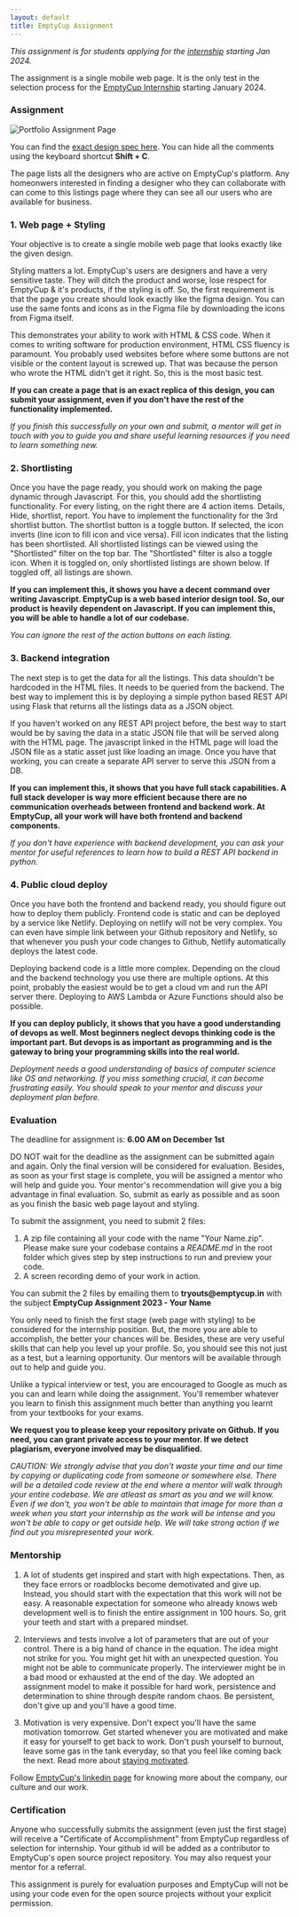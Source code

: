 ```yaml
---
layout: default
title: EmptyCup Assignment
---
```


_This assignment is for students applying for the [internship](/academy/internship) starting Jan 2024._


The assignment is a single mobile web page. It is the only test in the selection process
for the [EmptyCup Internship](/academy/internship/) starting January 2024. 



### Assignment

![Portfolio Assignment Page](/images/portfolio-assignment.png)

You can find the [exact design spec here](https://www.figma.com/file/20X8K2LQCic6q0rymE6eAb/Portfolio?type=design&node-id=0%3A1&mode=design&t=EetjKRzW11jt8xqf-1). You can hide all the comments using the keyboard shortcut __Shift + C__.

The page lists all the designers who are active on EmptyCup's platform. Any homeonwers interested in finding a designer who they
can collaborate with can come to this listings page where they can see all our users who are available for business.


### 1. Web page + Styling

Your objective is to create a single mobile web page that looks exactly like the given design.

Styling matters a lot. EmptyCup's users are designers and have a very sensitive taste. They will ditch the product and worse, lose respect for EmptyCup & it's products, if the styling is off. So, the first requirement is that the page you create should look exactly like the figma design. You can use the same fonts and icons as in the Figma file by downloading the icons from Figma itself. 

This demonstrates your ability to work with HTML & CSS code. When it comes to writing software for production environment, HTML CSS fluency is paramount. You probably used websites before where some buttons are not visible or the content layout is screwed up. That was because the person who wrote the HTML didn't get it right. So, this is the most basic test.

__If you can create a page that is an exact replica of this design, you can submit your assignment, even if you don't have the rest of the functionality implemented.__

_If you finish this successfully on your own and submit, a mentor will get in touch with you to guide you and share useful learning resources if you need to learn something new._

### 2. Shortlisting

Once you have the page ready, you should work on making the page dynamic through Javascript. For this, you should add the shortlisting functionality. For every listing, on the right there are 4 action items. Details, Hide, shortlist, report. You have to implement the functionality for the 3rd shortlist button. The shortlist button is a toggle button. If selected, the icon inverts (line icon to fill icon and vice versa). Fill icon indicates that the listing has been shortlisted. All shortlisted listings can be viewed using the "Shortlisted" filter on the top bar. The "Shortlisted" filter is also a toggle icon. When it is toggled on, only shortlisted listings are shown below. If toggled off, all listings are shown.

__If you can implement this, it shows you have a decent command over writing Javascript. EmptyCup is a web based interior design tool. So, our product is heavily dependent on Javascript. If you can implement this, you will be able to handle a lot of our codebase.__

_You can ignore the rest of the action buttons on each listing._

### 3. Backend integration

The next step is to get the data for all the listings. This data shouldn't be hardcoded in the HTML files. It needs to be queried from the backend. The best way to implement this is by deploying a simple python based REST API using Flask that returns all the listings data as a JSON object. 

If you haven't worked on any REST API project before, the best way to start would be by saving the data in a static JSON file that will be served along with the HTML page. The javascript linked in the HTML page will load the JSON file as a static asset just like loading an image. Once you have that working, you can create a separate API server to serve this JSON from a DB.

__If you can implement this, it shows that you have full stack capabilities. A full stack developer is way more efficient because there are no communication overheads between frontend and backend work. At EmptyCup, all your work will have both frontend and backend components.__

_If you don't have experience with backend development, you can ask your mentor for useful references to learn how to build a REST API backend in python._

### 4. Public cloud deploy


Once you have both the frontend and backend ready, you should figure out how to deploy them publicly. Frontend code is static and can be deployed by a service like Netlify. Deploying on netlify will not be very complex. You can even have simple link between your Github repository and Netlify, so that whenever you push your code changes to Github, Netlify automatically deploys the latest code.

Deploying backend code is a little more complex. Depending on the cloud and the backend technology you use there are multiple options. At this point, probably the easiest would be to get a cloud vm and run the API server there. Deploying to AWS Lambda or Azure Functions should also be possible.

__If you can deploy publicly, it shows that you have a good understanding of devops as well. Most beginners neglect devops thinking code is the important part. But devops is as important as programming and is the gateway to bring your programming skills into the real world.__

_Deployment needs a good understanding of basics of computer science like OS and networking. If you miss something crucial, it can become frustrating easily. You should speak to your mentor and discuss your deployment plan before._


### Evaluation

The deadline for assignment is: __6.00 AM on December 1st__

DO NOT wait for the deadline as the assignment can be submitted again and again. Only the final version will be considered for evaluation. Besides, as soon as your first stage is complete, you will be assigned a mentor who will help and guide you. Your mentor's recommendation will give you a big advantage in final evaluation. So, submit as early as possible and as soon as you finish the basic web page layout and styling.

To submit the assignment, you need to submit 2 files: 

1. A zip file containing all your code with the name "Your Name.zip". Please make sure your codebase contains a _README.md_ in the root folder which gives step by step instructions to run and preview your code.
2. A screen recording demo of your work in action.  

You can submit the 2 files by emailing them to __tryouts@emptycup.in__ with the subject __EmptyCup Assignment 2023 - Your Name__

You only need to finish the first stage (web page with styling) to be considered for the internship position. But, the more you are able to accomplish, the better your chances will be. Besides, these are very useful skills that can help you level up your profile. So, you should see this not just as a test, but a learning opportunity. Our mentors will be available through out to help and guide you.

Unlike a typical interview or test, you are encouraged to Google as much as you can and learn while doing the assignment. You'll remember whatever you learn to finish this assignment much better than anything you learnt from your textbooks for your exams. 

__We request you to please keep your repository private on Github. If you need, you can grant private access to your mentor. If we detect plagiarism, everyone involved may be disqualified.__

_CAUTION: We strongly advise that you don't waste your time and our time by copying or duplicating code from someone or somewhere else. There will be a detailed code review at the end where a mentor will walk through your entire codebase. We are atleast as smart as you and we will know. Even if we don't, you won't be able to maintain that image for more than a week when you start your internship as the work will be intense and you won't be able to copy or get outside help. We will take strong action if we find out you misrepresented your work._


### Mentorship

1. A lot of students get inspired and start with high expectations. Then, as they face errors or roadblocks become demotivated and give up. Instead, you should start with the expectation that this work will not be easy. A reasonable expectation for someone who already knows web development well is to finish the entire assignment in 100 hours. So, grit your teeth and start with a prepared mindset.

2. Interviews and tests involve a lot of parameters that are out of your control. There is a big hand of chance in the equation. The idea might not strike for you. You might get hit with an unexpected question. You might not be able to communicate properly. The interviewer might be in a bad mood or exhausted at the end of the day. We adopted an assignment model to make it possible for hard work, persistence and determination to shine through despite random chaos. Be persistent, don't give up and you'll have a good time.

3. Motivation is very expensive. Don't expect you'll have the same motivation tomorrow. Get started whenever you are motivated and make it easy for yourself to get back to work. Don't push yourself to burnout, leave some gas in the tank everyday, so that you feel like coming back the next. Read more about [staying motivated](/academy/motivation).

Follow [EmptyCup's linkedin page](https://in.linkedin.com/company/emptycup) for knowing more about the company, our culture and our work. 


### Certification

Anyone who successfully submits the assignment (even just the first stage) will receive a "Certificate of Accomplishment" from EmptyCup regardless of selection for internship. Your github id will be added as a contributor to EmptyCup's open source project repository. You may also request your mentor for a referral.

This assignment is purely for evaluation purposes and EmptyCup will not be using your code even for the open source projects without your explicit permission.